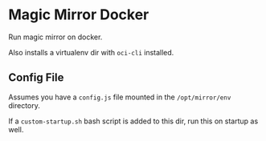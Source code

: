 # Magic Mirror Docker

Run magic mirror on docker.

Also installs a virtualenv dir with `oci-cli` installed.

## Config File

Assumes you have a `config.js` file mounted in the `/opt/mirror/env` directory.

If a `custom-startup.sh` bash script is added to this dir, run this on startup as well.
